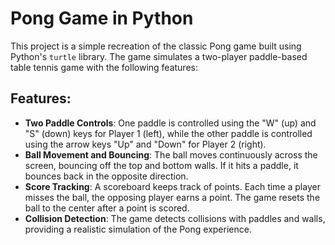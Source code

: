 # Pong Game in Python

This project is a simple recreation of the classic Pong game built using Python's `turtle` library. The game simulates a two-player paddle-based table tennis game with the following features:

## Features:
- **Two Paddle Controls**: One paddle is controlled using the "W" (up) and "S" (down) keys for Player 1 (left), while the other paddle is controlled using the arrow keys "Up" and "Down" for Player 2 (right).
- **Ball Movement and Bouncing**: The ball moves continuously across the screen, bouncing off the top and bottom walls. If it hits a paddle, it bounces back in the opposite direction.
- **Score Tracking**: A scoreboard keeps track of points. Each time a player misses the ball, the opposing player earns a point. The game resets the ball to the center after a point is scored.
- **Collision Detection**: The game detects collisions with paddles and walls, providing a realistic simulation of the Pong experience.

